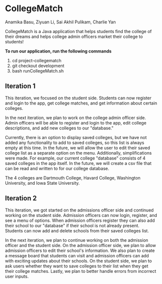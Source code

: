 # CollegeMatch

Anamika Basu, Ziyuan Li, Sai Akhil Pulikam, Charlie Yan

CollegeMatch is a Java application that helps students find the college of their dreams and helps college admin officers market their college to students!

**To run our application, run the following commands**
1. cd project-collegematch
2. git checkout development 
3. bash runCollegeMatch.sh 

## Iteration 1
This iteration, we focused on the student side. Students can now register and login to the app, get college matches, and get information about certain colleges.

In the next iteration, we plan to work on the college admin officer side. Admin officers will be able to register and login to the app, edit college descriptions, and add new colleges to our "database."

Currently, there is an option to display saved colleges, but we have not added any functionality to add to saved colleges, so this list is always empty at this time. In the future, we will allow the user to edit their saved college list as a separate option on the menu. Additionally, simplifications were made. For example, our current college "database" consists of 4 saved colleges in the app itself. In the future, we will create a csv file that can be read and written to for our college database.

The 4 colleges are Dartmouth College, Havard College, Washington University, and Iowa State University.

## Iteration 2

This iteration, we got started on the admissions officer side and continued working on the student side. Admission officers can now login, register, and see a menu of options. When admission officers register they can also add their school to our "database" if their school is not already present. Students can now add and delete schools from their saved colleges list. 

In the next iteration, we plan to continue working on both the admission officer and the student side. On the admission officer side, we plan to allow admission officers to edit their school's information. We also plan to create a message board that students can visit and admission officers can add with exciting updates about their schools. On the student side, we plan to ask users whether they want to save colleges to their list when they get their college matches. Lastly, we plan to better handle errors from incorrect user inputs. 
